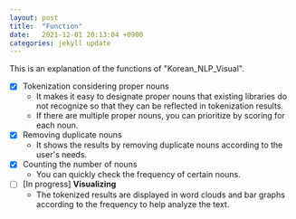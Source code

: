 ```yaml
---
layout: post
title:  "Function"
date:   2021-12-01 20:13:04 +0900
categories: jekyll update
---
```


This is an explanation of the functions of "Korean_NLP_Visual".

- [x] Tokenization considering proper nouns
   * It makes it easy to designate proper nouns that existing libraries do not recognize so that they can be reflected in tokenization results.
   * If there are multiple proper nouns, you can prioritize by scoring for each noun.
- [x] Removing duplicate nouns
   * It shows the results by removing duplicate nouns according to the user's needs.
- [x] Counting the number of nouns
   * You can quickly check the frequency of certain nouns.
- [ ] [In progress] **Visualizing**
   * The tokenized results are displayed in word clouds and bar graphs according to the frequency to help analyze the text.